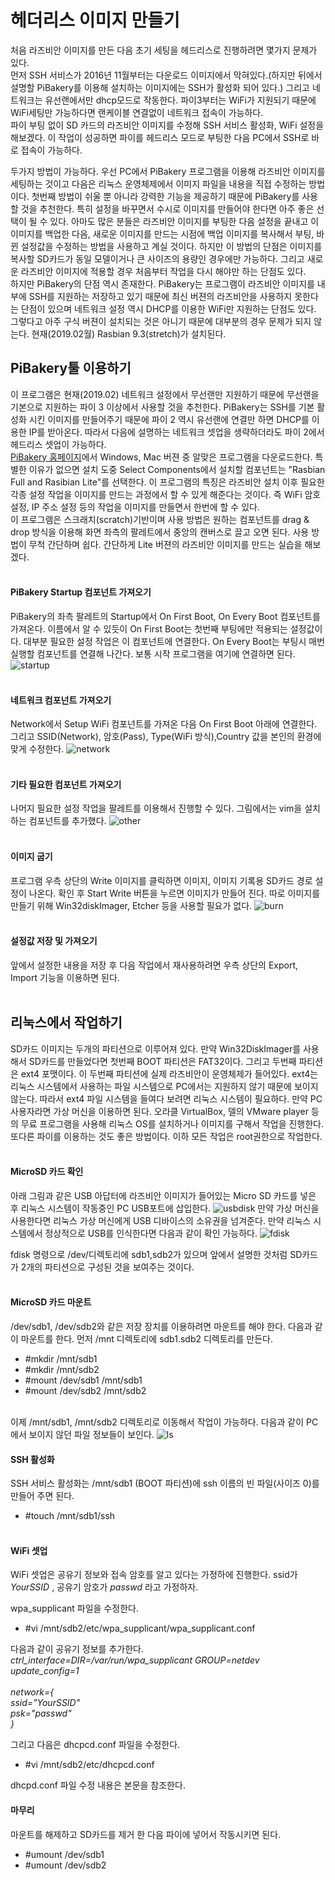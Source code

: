 # 헤더리스 이미지 만들기
처음 라즈비안 이미지를 만든 다음 초기 세팅을 헤드리스로 진행하려면 몇가지 문제가 있다.<br />
먼저 SSH 서비스가 2016년 11월부터는 다운로드 이미지에서 막혀있다.(하지만 뒤에서 설명할 PiBakery를 이용해 설치하는 이미지에는 SSH가 활성화 되어 있다.) 그리고 네트워크는 유선랜에서만 dhcp모드로 작동한다. 파이3부터는 WiFi가 지원되기 때문에 WiFi세팅만 가능하다면 랜케이블 연결없이 네트워크 접속이 가능하다.<br />
파이 부팅 없이 SD 카드의 라즈비안 이미지를 수정해 SSH 서비스 활성화, WiFi 설정을 해보겠다. 이 작업이 성공하면 파이를 헤드리스 모드로 부팅한 다음 PC에서 SSH로 바로 접속이 가능하다.<br/>

두가지 방법이 가능하다. 우선 PC에서 PiBakery 프로그램을 이용해 라즈비안 이미지를 세팅하는 것이고 다음은 리눅스 운영체제에서 이미지 파일을 내용을 직접 수정하는 방법이다. 첫번째 방법이 쉬울 뿐 아니라 강력한 기능을 제공하기 때문에 PiBakery를 사용할 것을 추천한다. 특히 설정을 바꾸면서 수시로 이미지를 만들어야 한다면 아주 좋은 선택이 될 수 있다. 아마도 많은 분들은 라즈비안 이미지를 부팅한 다음 설정을 끝내고 이 이미지를 백업한 다음, 새로운 이미지를 만드는 시점에 백업 이미지를 복사해서 부팅, 바뀐 설정값을 수정하는 방법을 사용하고 계실 것이다. 하지만 이 방법의 단점은 이미지를 복사할 SD카드가 동일 모델이거나 큰 사이즈의 용량인 경우에만 가능하다. 그리고 새로운 라즈비안 이미지에 적용할 경우 처음부터 작업을 다시 해야만 하는 단점도 있다.<br/>
하지만 PiBakery의 단점 역시 존재한다. PiBakery는 프로그램이 라즈비안 이미지를 내부에 SSH를 지원하는 저장하고 있기 때문에 최신 버젼의 라즈비안을 사용하지 못한다는 단점이 있으며 네트워크 설정 역시 DHCP를 이용한 WiFi만 지원하는 단점도 있다. 그렇다고 아주 구식 버젼이 설치되는 것은 아니기 때문에 대부분의 경우 문제가 되지 않는다. 현재(2019.02월) Rasbian 9.3(stretch)가 설치된다.


## PiBakery툴 이용하기
이 프로그램은 현재(2019.02) 네트워크 설정에서 무선랜만 지원하기 때문에  무선랜을 기본으로 지원하는 파이 3 이상에서 사용할 것을 추천한다. PiBakery는 SSH를 기본 활성화 시킨 이미지를 만들어주기 때문에 파이 2 역시 유선랜에 연결만 하면 DHCP를 이용한 IP를 받아온다. 따라서 다음에 설명하는 네트워크 셋업을 생략하더라도 파이 2에서 헤드리스 셋업이 가능하다.<br/> 
[PiBakery 홈페이지](https://www.pibakery.org/)에서 Windows, Mac 버젼 중 알맞은 프로그램을 다운로드한다.
특별한 이유가 없으면 설치 도중 Select Components에서 설치할 컴포넌트는 "Rasbian Full and Rasibian Lite"를 선택한다.
이 프로그램의 특징은 라즈비안 설치 이후 필요한 각종 설정 작업을 이미지를 만드는 과정에서 할 수 있게 해준다는 것이다. 즉 WiFi 암호 설정, IP 주소 설정 등의 작업을 이미지를 만들면서 한번에 할 수 있다.<br/>
이 프로그램은 스크래치(scratch)기반이며 사용 방법은 원하는 컴포넌트를 drag & drop 방식을 이용해 화면 좌측의 팔레트에서 중앙의 캔버스로 끌고 오면 된다. 사용 방법이 무척 간단하며 쉽다.
간단하게 Lite 버젼의 라즈비안 이미지를 만드는 실습을 해보겠다.<br/><br/>

#### PiBakery Startup 컴포넌트 가져오기
PiBakery의 좌측 팔레트의 Startup에서 On First Boot, On Every Boot 컴포넌트를 가져온다. 이름에서 알 수 있듯이 On First Boot는 첫번째 부팅에만 적용되는 설정값이다. 대부분 필요한 설정 작업은 이 컴포넌트에 연결한다. On Every Boot는 부팅시 매번 실행할 컴포넌트를 연결해 나간다. 보통 시작 프로그램을 여기에 연결하면 된다.
![startup](../../tip_image/pibakery-1.png)
<br/><br/>

#### 네트워크 컴포넌트 가져오기
Network에서 Setup WiFi 컴포넌트를 가져온 다음 On First Boot 아래에 연결한다. 그리고 SSID(Network), 암호(Pass), Type(WiFi 방식),Country 값을 본인의 환경에 맞게 수정한다.
![network](../../tip_image/pibakery-2.png)
<br/><br/>

#### 기타 필요한 컴포넌트 가져오기
나머지 필요한 설정 작업을 팔레트를 이용해서 진행할 수 있다. 그림에서는 vim을 설치하는 컴포넌트를 추가했다.
![other](../../tip_image/pibakery-3.png)
<br/><br/>

#### 이미지 굽기
프로그램 우측 상단의 Write 이미지를 클릭하면 이미지, 이미지 기록용 SD카드 경로 설정이 나온다. 확인 후 Start Write 버튼을 누르면 이미지가 만들어 진다. 따로 이미지를 만들기 위해 Win32diskImager, Etcher 등을 사용할 필요가 없다.
![burn](../../tip_image/pibakery-4.png)
<br/><br/>

#### 설정값 저장 및 가져오기
앞에서 설정한 내용을 저장 후 다음 작업에서 재사용하려면 우측 상단의 Export, Import 기능을 이용하면 된다.<br/><br/> 



## 리눅스에서 작업하기
 SD카드 이미지는 두개의 파티션으로 이루어져 있다. 만약 Win32DiskImager를 사용해서 SD카드를 만들었다면 첫번째 BOOT 파티션은 FAT32이다. 그리고 두번째 파티션은 ext4 포맷이다. 이 두번째 파티션에 실제 라즈비안이 운영체제가 들어있다. ext4는 리눅스 시스템에서 사용하는 파일 시스템으로 PC에서는 지원하지 않기 때문에 보이지 않는다. 따라서 ext4 파일 시스템을 들여다 보려면 리눅스 시스템이 필요하다. 만약 PC 사용자라면 가상 머신을 이용하면 된다. 오라클 VirtualBox, 델의 VMware player 등의 무료 프로그램을 사용해 리눅스 OS를 설치하거나 이미지를 구해서 작업을 진행한다. 또다른 파이를 이용하는 것도 좋은 방법이다. 이하 모든 작업은 root권한으로 작업한다.<br /><br />

#### MicroSD 카드 확인
아래 그림과 같은 USB 아답터에 라즈비안 이미지가 들어있는 Micro SD 카드를 넣은 후 리눅스 시스템이 작동중인 PC USB포트에 삽입한다.
![usbdisk](../../tip_image/1-3.png)
만약 가상 머신을 사용한다면 리눅스 가상 머신에게 USB 디바이스의 소유권을 넘겨준다. 만약 리눅스 시스템에서 정상적으로 USB를 인식한다면 다음과 같이 확인 가능하다.
![fdisk](../../tip_image/1-1.png)

fdisk 명령으로 /dev/디렉토리에 sdb1,sdb2가 있으며 앞에서 설명한 것처럼 SD카드가 2개의 파티션으로 구성된 것을 보여주는 것이다.<br /><br />

#### MicroSD 카드 마운트
/dev/sdb1, /dev/sdb2와 같은 저장 장치를 이용하려면 마운트를 해야 한다. 다음과 같이 마운트를 한다. 먼저 /mnt 디렉토리에 sdb1.sdb2 디렉토리를 만든다.<br />
* #mkdir /mnt/sdb1<br />
* #mkdir /mnt/sdb2<br />
* #mount /dev/sdb1 /mnt/sdb1<br />
* #mount /dev/sdb2 /mnt/sdb2<br /><br />

이제 /mnt/sdb1, /mnt/sdb2 디렉토리로 이동해서 작업이 가능하다. 다음과 같이 PC에서 보이지 않던 파일 정보들이 보인다.
![ls](../../tip_image/1-2.png)<br />

#### SSH 활성화
SSH 서비스 활성화는 /mnt/sdb1 (BOOT 파티션)에 ssh 이름의 빈 파일(사이즈 0)를 만들어 주면 된다. <br />
* #touch /mnt/sdb1/ssh<br /><br />

#### WiFi 셋업
WiFi 셋업은 공유기 정보와 접속 암호를 알고 있다는 가정하에 진행한다. ssid가 _YourSSID_ , 공유기 암호가 _passwd_ 라고 가정하자. <br />

wpa_supplicant 파일을 수정한다.
* #vi /mnt/sdb2/etc/wpa_supplicant/wpa_supplicant.conf

다음과 같이 공유기 정보를 추가한다.<br />
_ctrl_interface=DIR=/var/run/wpa_supplicant GROUP=netdev
update_config=1<br /><br />
network={<br />
    ssid="YourSSID"<br />
    psk="passwd"<br />
}_

그리고 다음은 dhcpcd.conf 파일을 수정한다. 
* #vi /mnt/sdb2/etc/dhcpcd.conf

dhcpd.conf 파일 수정 내용은 본문을 참조한다.<br />

#### 마무리
마운트를 해제하고 SD카드를 제거 한 다음 파이에 넣어서 작동시키면 된다.
* #umount /dev/sdb1 <br />
* #umount /dev/sdb2 <br /><br />
